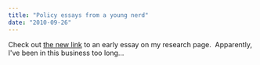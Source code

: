 ```yaml
---
title: "Policy essays from a young nerd"
date: "2010-09-26"
---
```


Check out [the new link](http://davidreinstein.files.wordpress.com/2010/09/essay-on-policy.jpg) to an early essay on my research page.  Apparently, I've been in this business too long...
